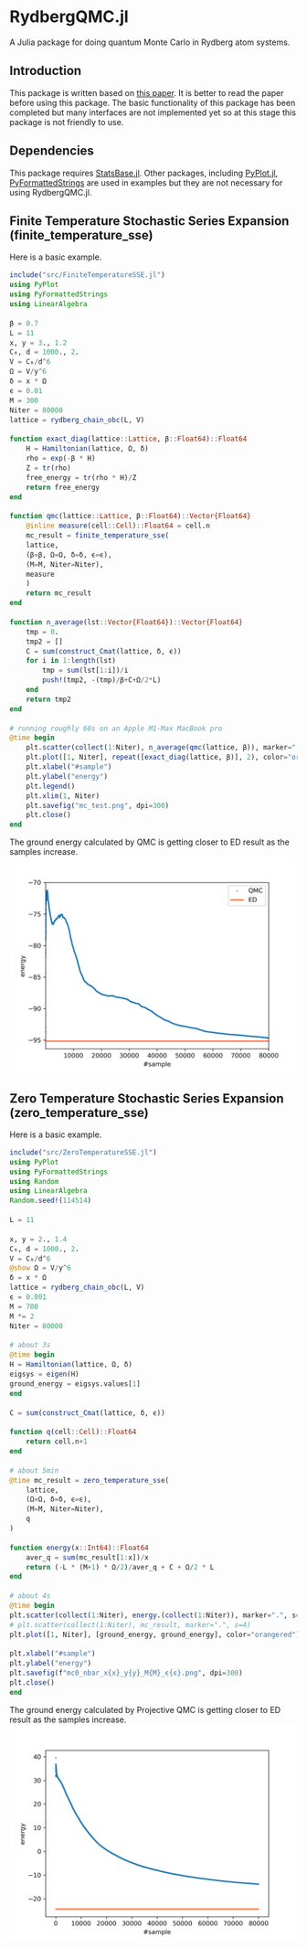 # RydbergQMC.jl
A Julia package for doing quantum Monte Carlo in Rydberg atom systems.

## Introduction
This package is written based on [this paper](https://scipost.org/SciPostPhysCore.7.2.016/pdf). It is better to read the paper before using 
this package. 
The basic functionality of this package has been completed but many interfaces are not implemented yet so at this stage this package is not 
friendly to use. 

## Dependencies
This package requires [StatsBase.jl](https://juliastats.org/StatsBase.jl/stable/). Other packages, including 
[PyPlot.jl](https://github.com/JuliaPy/PyPlot.jl), [PyFormattedStrings](https://github.com/JuliaAPlavin/PyFormattedStrings.jl) 
are used in examples but they are not necessary for using RydbergQMC.jl.

## Finite Temperature Stochastic Series Expansion (finite_temperature_sse)
Here is a basic example.
```Julia
include("src/FiniteTemperatureSSE.jl")
using PyPlot
using PyFormattedStrings
using LinearAlgebra

β = 0.7
L = 11
x, y = 3., 1.2
C₆, d = 1000., 2.
V = C₆/d^6
Ω = V/y^6
δ = x * Ω
ϵ = 0.01
M = 300
Niter = 80000
lattice = rydberg_chain_obc(L, V)

function exact_diag(lattice::Lattice, β::Float64)::Float64
    H = Hamiltonian(lattice, Ω, δ)
    rho = exp(-β * H)
    Z = tr(rho)
    free_energy = tr(rho * H)/Z
    return free_energy
end

function qmc(lattice::Lattice, β::Float64)::Vector{Float64}
    @inline measure(cell::Cell)::Float64 = cell.n
    mc_result = finite_temperature_sse(
    lattice, 
    (β=β, Ω=Ω, δ=δ, ϵ=ϵ), 
    (M=M, Niter=Niter), 
    measure
    )
    return mc_result
end

function n_average(lst::Vector{Float64})::Vector{Float64}
    tmp = 0.
    tmp2 = []
    C = sum(construct_Cmat(lattice, δ, ϵ))
    for i in 1:length(lst)
        tmp = sum(lst[1:i])/i
        push!(tmp2, -(tmp)/β+C+Ω/2*L)
    end
    return tmp2
end

# running roughly 60s on an Apple M1-Max MacBook pro
@time begin
    plt.scatter(collect(1:Niter), n_average(qmc(lattice, β)), marker=".", s=3, label="QMC")
    plt.plot([1, Niter], repeat([exact_diag(lattice, β)], 2), color="orangered", label="ED")
    plt.xlabel("#sample")
    plt.ylabel("energy")
    plt.legend()
    plt.xlim(1, Niter)
    plt.savefig("mc_test.png", dpi=300)
    plt.close()
end
```
The ground energy calculated by QMC is getting closer to ED result as the samples increase.
![finiteT_result](https://github.com/reezingcold/RydbergQMC.jl/blob/main/figures/mc_finiteT_test.png)

## Zero Temperature Stochastic Series Expansion (zero_temperature_sse)
Here is a basic example.
```Julia
include("src/ZeroTemperatureSSE.jl")
using PyPlot
using PyFormattedStrings
using Random
using LinearAlgebra
Random.seed!(114514)

L = 11

x, y = 2., 1.4
C₆, d = 1000., 2.
V = C₆/d^6
@show Ω = V/y^6
δ = x * Ω
lattice = rydberg_chain_obc(L, V)
ϵ = 0.001
M = 700
M *= 2
Niter = 80000

# about 3s
@time begin
H = Hamiltonian(lattice, Ω, δ)
eigsys = eigen(H)
ground_energy = eigsys.values[1]
end

C = sum(construct_Cmat(lattice, δ, ϵ))

function q(cell::Cell)::Float64
    return cell.n+1
end

# about 5min
@time mc_result = zero_temperature_sse(
    lattice, 
    (Ω=Ω, δ=δ, ϵ=ϵ), 
    (M=M, Niter=Niter), 
    q
)

function energy(x::Int64)::Float64
    aver_q = sum(mc_result[1:x])/x
    return (-L * (M+1) * Ω/2)/aver_q + C + Ω/2 * L
end

# about 4s
@time begin
plt.scatter(collect(1:Niter), energy.(collect(1:Niter)), marker=".", s=4)
# plt.scatter(collect(1:Niter), mc_result, marker=".", s=4)
plt.plot([1, Niter], [ground_energy, ground_energy], color="orangered")

plt.xlabel("#sample")
plt.ylabel("energy")
plt.savefig(f"mc0_nbar_x{x}_y{y}_M{M}_ϵ{ϵ}.png", dpi=300)
plt.close()
end
```
The ground energy calculated by Projective QMC is getting closer to ED result as the samples increase.
![zeroT_result](https://github.com/reezingcold/RydbergQMC.jl/blob/main/figures/mc_zeroT_test.png)






